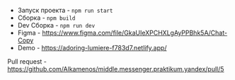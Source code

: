 * Запуск проекта - ```npm run start```
* Сборка - ```npm build```
* Dev Сборка - ```npm run dev```
* Figma - https://www.figma.com/file/GkaUIeXPCHXLgAyPPBhk5A/Chat-Copy
* Demo - https://adoring-lumiere-f783d7.netlify.app/

Pull request - https://github.com/Alkamenos/middle.messenger.praktikum.yandex/pull/5